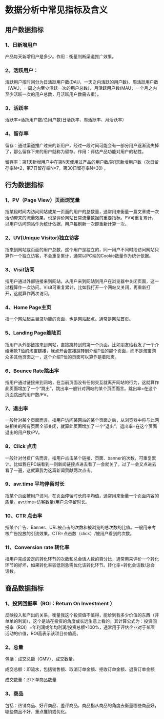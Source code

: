 # 数据分析中常见指标及含义

## 用户数据指标

### 1、日新增用户  

产品每天新增用户是多少。作用：衡量判断渠道推广效果。



### 2、活跃用户：

活跃用户按时间分为日活跃用户数(DAU，一天之内活跃的用户数)、周活跃用户数（WAU，一周之内至少活跃一次的用户总数）、月活跃用户数(MAU，一个月之内至少活跃一次的用户总数，月活跃用户数需去重）。



### 3、活跃率

活跃率=活跃用户数/总用户数(日活跃率、周活跃率、月活跃率）



### 4、留存率

留存：通过渠道推广过来的新用户，经过一段时间可能会有一部分用户逐渐流失掉了，那么留存下来的用户就称为留存。作用：评估产品功能对用户的粘性。

留存率：第1天新增用户中在第N天使用过产品的用户数/第1天新增用户数（次日留存率N=2，第7日留存率N=7，第30日留存率N=30) 。

## 行为数据指标

### 1、PV（Page View）页面浏览量

指某段时间内访问网站或某一页面的用户的总数量，通常用来衡量一篇文章或一次活动带来的流量效果，也是评价网站日常流量数据的重要指标。PV可重复累计，以用户访问网站作为统计依据，用户每刷新一次即重新计算一次。



### 2、UV(Unique Visitor)独立访客

指来到网站或页面的用户总数，这个用户是独立的，同一用户不同时段访问网站只算作一个独立访客，不会重复累计，通常以PC端的Cookie数量作为统计依据。



### 3、Visit访问

指用户通过外部链接来到网站，从用户来到网站到用户在浏览器中关闭页面，这一过程算作一次访问。Visit可重复累计，比如我打开一个网站又关闭，再重新打开，这就算作两次访问。



### 4、Home Page主页

指一个网站起主目录功能的页面，也是网站起点。通常是网站首页。



### 5、Landing Page着陆页

指用户从外部链接来到网站，直接跳转到的第一个页面。比如朋友给我发了一个介绍爆款T恤的淘宝链接，我点开会直接跳转到介绍T恤的那个页面，而不是淘宝网众多其他页面之一，这个介绍T恤的页面可以算作是着陆页。



### 6、Bounce Rate跳出率

指用户通过链接来到网站，在当前页面没有任何交互就离开网站的行为，这就算作此页面增加了一个“跳出”，跳出率一般针对网站的某个页面而言。跳出率=在这个页面跳出的用户数/PV。



### 7、退出率

一般针对某个页面而言。指用户访问某网站的某个页面之后，从浏览器中将与此网站相关的所有页面全部关闭，就算此页面增加了一个“退出“。退出率=在这个页面退出的用户数/PV。



### 8、Click 点击

一般针对付费广告而言，指用户点击某个链接、页面、banner的次数，可重复累计。比如我在PC端看到一则新闻链接点进去看了一会就关了，过了一会又点进去看了一遍，这就算我为这篇新闻贡献两次点击。



### 9、avr.time 平均停留时长

指某个页面被用户访问，在页面停留时长的平均值，通常用来衡量一个页面内容的质量。avr.time=访客数量/用户总停留时长。



### 10、CTR 点击率

指某个广告、Banner、URL被点击的次数和被浏览的总次数的比值。一般用来考核广告投放的引流效果。CTR=点击数（click）/被用户看到的次数。



### 11、Conversion rate 转化率

指用户完成设定的转化环节的次数和总会话人数的百分比，通常用来评价一个转化环节的好坏，如果转化率较低则急需优化该转化环节。转化率=转化会话数/总会话数。

## 商品数据指标

### 1、投资回报率（ROI：Return On Investment ）

反映投入和产出的关系，衡量我这个投资值不值得，能给到我多少价值的东西（非单单的利润），这个是站在投资的角度或长远生意上看的。其计算公式为：投资回报率（ROI）=年利润或年均利润/投资总额×100%，通常用于评估企业对于某项活动的价值，ROI高表示该项目价值高。



### 2、总量

包括：成交总额（GMV）、成交数量。

成交总额：即流水，包括销售额、取消订单金额、拒收订单金额、退货订单金额

成交数量：即下单商品数量



### 3、商品

包括：热销商品、好评商品、差评商品，商品指从商品的角度去衡量哪些商品好，哪些商品不好，重点推销或优化。